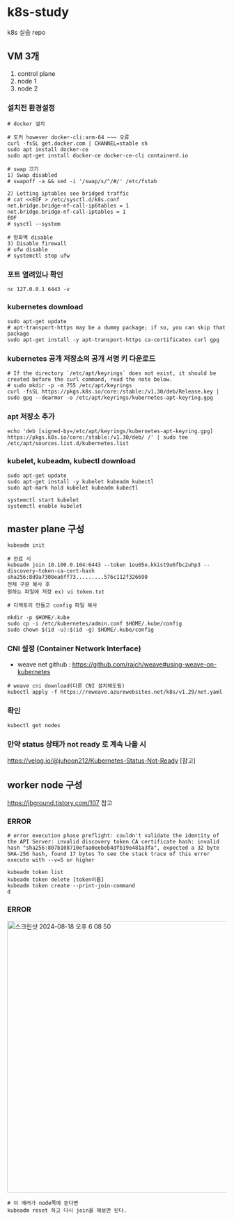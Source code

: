 # k8s-study
k8s 실습 repo

## VM 3개 
1. control plane
2. node 1
3. node 2
   
### 설치전 환경설정

```
# docker 설치

# 도커 however docker-cli:arm-64 ~~~ 오류
curl -fsSL get.docker.com | CHANNEL=stable sh
sudo apt install docker-ce
sudo apt-get install docker-ce docker-ce-cli containerd.io
```

```
# swap 끄기
1) Swap disabled
# swapoff -a && sed -i '/swap/s/^/#/' /etc/fstab

2) Letting iptables see bridged traffic
# cat <<EOF > /etc/sysctl.d/k8s.conf
net.bridge.bridge-nf-call-ip6tables = 1
net.bridge.bridge-nf-call-iptables = 1
EOF
# sysctl --system

# 방화벽 disable
3) Disable firewall
# ufw disable
# systemctl stop ufw

```

### 포트 열려있나 확인
```
nc 127.0.0.1 6443 -v
```
### kubernetes download
```
sudo apt-get update
# apt-transport-https may be a dummy package; if so, you can skip that package
sudo apt-get install -y apt-transport-https ca-certificates curl gpg
```
### kubernetes 공개 저장소의 공개 서명 키 다운로드

```
# If the directory `/etc/apt/keyrings` does not exist, it should be created before the curl command, read the note below.
# sudo mkdir -p -m 755 /etc/apt/keyrings
curl -fsSL https://pkgs.k8s.io/core:/stable:/v1.30/deb/Release.key | sudo gpg --dearmor -o /etc/apt/keyrings/kubernetes-apt-keyring.gpg
```

### apt 저장소 추가
```
echo 'deb [signed-by=/etc/apt/keyrings/kubernetes-apt-keyring.gpg] https://pkgs.k8s.io/core:/stable:/v1.30/deb/ /' | sudo tee /etc/apt/sources.list.d/kubernetes.list
```





### kubelet, kubeadm, kubectl download
```
sudo apt-get update
sudo apt-get install -y kubelet kubeadm kubectl
sudo apt-mark hold kubelet kubeadm kubectl

systemctl start kubelet
systemctl enable kubelet

```

## master plane 구성

```
kubeadm init

# 완료 시
kubeadm join 10.100.0.104:6443 --token 1ou05o.kkist9u6fbc2uhp3 --discovery-token-ca-cert-hash sha256:8d9a7308ea6ff73.........576c112f326690
전체 구문 복사 후
원하는 파일에 저장 ex) vi token.txt

# 디렉토리 만들고 config 파일 복사

mkdir -p $HOME/.kube
sudo cp -i /etc/kubernetes/admin.conf $HOME/.kube/config
sudo chown $(id -u):$(id -g) $HOME/.kube/config
```

### CNI 설정 (Container Network Interface)

- weave net github : https://github.com/rajch/weave#using-weave-on-kubernetes

```
# weave cni download(다른 CNI 설치해도됨)
kubectl apply -f https://reweave.azurewebsites.net/k8s/v1.29/net.yaml
```

### 확인
```
kubectl get nodes
```

### 만약 status 상태가 not ready 로 계속 나올 시

https://velog.io/@juhoon212/Kubernetes-Status-Not-Ready [참고]

## worker node 구성

https://jbground.tistory.com/107 참고

### ERROR

```
# error execution phase preflight: couldn't validate the identity of the API Server: invalid discovery token CA certificate hash: invalid hash "sha256:807b108710efaa0eebeb4dfb19e481a3fa", expected a 32 byte SHA-256 hash, found 17 bytes To see the stack trace of this error execute with --v=5 or higher

kubeadm token list
kubeadm token delete [token이름]
kubeadm token create --print-join-command
d
```

### ERROR
<img width="624" alt="스크린샷 2024-08-18 오후 6 08 50" src="https://github.com/user-attachments/assets/91e3695f-b1ea-4458-8bfa-218aab19d7be">

```
# 이 에러가 node쪽에 뜬다면
kubeadm reset 하고 다시 join을 해보면 된다.
```
